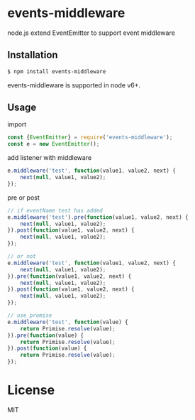 # events-middleware
node.js extend EventEmitter to support event middleware

## Installation

```bash
$ npm install events-middleware
```
events-middleware is supported in node v6+.

## Usage

import

```js
const {EventEmitter} = require('events-middleware');
const e = new EventEmitter();
```

add listener with middleware

```js
e.middleware('test', function(value1, value2, next) {
    next(null, value1, value2);
});
```

pre or post

```js
// if eventName test has added
e.middleware('test').pre(function(value1, value2, next) {
    next(null, value1, value2);
}).post(function(value1, value2, next) {
    next(null, value1, value2);
});

// or not
e.middleware('test', function(value1, value2, next) {
    next(null, value1, value2);
}).pre(function(value1, value2, next) {
    next(null, value1, value2);
}).post(function(value1, value2, next) {
    next(null, value1, value2);
});

// use promise
e.middleware('test', function(value) {
    return Primise.resolve(value);
}).pre(function(value) {
    return Primise.resolve(value);
}).post(function(value) {
    return Primise.resolve(value);
});
```

# License

  MIT
